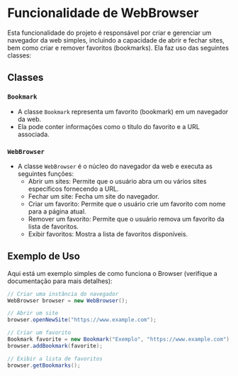 # Funcionalidade de WebBrowser

Esta funcionalidade do projeto é responsável por criar e gerenciar um navegador da web simples, incluindo a capacidade de abrir e fechar sites, bem como criar e remover favoritos (bookmarks). Ela faz uso das seguintes classes:

## Classes

### `Bookmark`

- A classe `Bookmark` representa um favorito (bookmark) em um navegador da web.
- Ela pode conter informações como o título do favorito e a URL associada.

### `WebBrowser`

- A classe `WebBrowser` é o núcleo do navegador da web e executa as seguintes funções:
  - Abrir um sites: Permite que o usuário abra um ou vários sites específicos fornecendo a URL.
  - Fechar um site: Fecha um site do navegador.
  - Criar um favorito: Permite que o usuário crie um favorito com nome para a página atual.
  - Remover um favorito: Permite que o usuário remova um favorito da lista de favoritos.
  - Exibir favoritos: Mostra a lista de favoritos disponíveis.

## Exemplo de Uso

Aqui está um exemplo simples de como funciona o Browser (verifique a documentação para mais detalhes):

```java
// Criar uma instância do navegador
WebBrowser browser = new WebBrowser();

// Abrir um site
browser.openNewSite("https://www.example.com");

// Criar um favorito
Bookmark favorite = new Bookmark("Exemplo", "https://www.example.com");
browser.addBookmark(favorite);

// Exibir a lista de favoritos
browser.getBookmarks();


